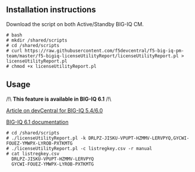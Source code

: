 Installation instructions
-------------------------

Download the script on both Active/Standby BIG-IQ CM.

```
# bash
# mkdir /shared/scripts
# cd /shared/scripts
# curl https://raw.githubusercontent.com/f5devcentral/f5-big-iq-pm-team/master/f5-bigiq-licenseUtilityReport/licenseUtilityReport.pl > licenseUtilityReport.pl
# chmod +x licenseUtilityReport.pl
```

Usage
-----

/!\ **This feature is available in BIG-IQ 6.1** /!\

[Article on devCentral for BIG-IQ 5.4/6.0](https://devcentral.f5.com/articles/generation-of-utility-billing-report-using-big-iqs-api-30193)

[BIG-IQ 6.1 documentation](https://techdocs.f5.com/kb/en-us/products/big-iq-centralized-mgmt/manuals/product/big-iq-managing-big-ip-ve-subscriptions-6-1-0/02.html)

```
# cd /shared/scripts
# ./licenseUtilityReport.pl -k DRLPZ-JISKU-VPUPT-HZMMV-LERVPYQ,GYCWI-FOUEZ-YMWPX-LYROB-PXTKMTG
# ./licenseUtilityReport.pl -c listregkey.csv -r manual
# cat listregkey.csv
  DRLPZ-JISKU-VPUPT-HZMMV-LERVPYQ
  GYCWI-FOUEZ-YMWPX-LYROB-PXTKMTG
```
